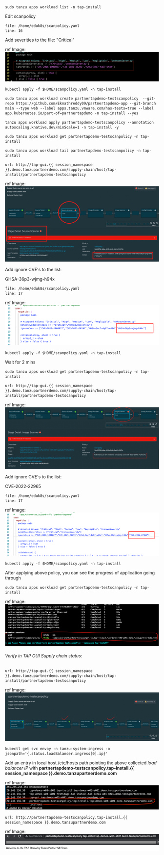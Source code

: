

```execute
sudo tanzu apps workload list -n tap-install
```

Edit scanpolicy

```editor:open-file
file: /home/eduk8s/scanpolicy.yaml
line: 16
```

Add severities to the file: "Critical"

ref Image: ![Scanpolicy](images/scanpolicy-1.png)

```execute
kubectl apply -f $HOME/scanpolicy.yaml -n tap-install
```

```execute
sudo tanzu apps workload create partnertapdemo-testscanpolicy  --git-repo https://github.com/Eknathreddy09/partnertapdemo-app --git-branch main --type web --label apps.tanzu.vmware.com/has-tests=true --label app.kubernetes.io/part-of=partnertapdemo -n tap-install --yes
```

```execute
tanzu apps workload apply partnertapdemo-testscanpolicy --annotation autoscaling.knative.dev/minScale=1 -n tap-install -y
```

```execute
sudo tanzu apps workload get partnertapdemo-testscanpolicy -n tap-install
```

```execute-2
sudo tanzu apps workload tail partnertapdemo-testscanpolicy -n tap-install
```

```dashboard:open-url
url: http://tap-gui.{{ session_namespace }}.demo.tanzupartnerdemo.com/supply-chain/host/tap-install/partnertapdemo-testscanpolicy
```

ref Image: ![Scanpolicy](images/scan-1.png)

Add ignore CVE's to the list:

GHSA-36p3-wjmg-h94x

```editor:open-file
file: /home/eduk8s/scanpolicy.yaml
line: 17
```

ref Image: ![Scanpolicy](images/scan-2.png)

```execute
kubectl apply -f $HOME/scanpolicy.yaml -n tap-install
```

Wait for 2 mins

```execute
sudo tanzu apps workload get partnertapdemo-testscanpolicy -n tap-install
```

```dashboard:open-url
url: http://tap-gui.{{ session_namespace }}.demo.tanzupartnerdemo.com/supply-chain/host/tap-install/partnertapdemo-testscanpolicy
```

ref Image: ![Scanpolicy](images/scan-3.png)

Add ignore CVE's to the list:

CVE-2022-22965

```editor:open-file
file: /home/eduk8s/scanpolicy.yaml
line: 17
```

ref Image: ![Scanpolicy](images/scan-4.png)

```execute
kubectl apply -f $HOME/scanpolicy.yaml -n tap-install
```

After applying above policy, you can see the progress of application going through

```execute
sudo tanzu apps workload get partnertapdemo-testscanpolicy -n tap-install
```

ref Image: ![Scanpolicy](images/scan-5.png)

###### Verify in TAP GUI Supply chain status: 

```dashboard:open-url
url: http://tap-gui.{{ session_namespace }}.demo.tanzupartnerdemo.com/supply-chain/host/tap-install/partnertapdemo-testscanpolicy
```

ref Image: ![Scanpolicy](images/scan-6.png)

```execute
kubectl get svc envoy -n tanzu-system-ingress -o jsonpath='{.status.loadBalancer.ingress[0].ip}'
```

Add an entry in local host /etc/hosts path pointing the above collected *load balancer IP* with **partnertapdemo-testscanpolicy.tap-install.{{ session_namespace }}.demo.tanzupartnerdemo.com**

ref Image: ![Scanpolicy](images/scan-7.png)

```dashboard:open-url
url: http://partnertapdemo-testscanpolicy.tap-install.{{ session_namespace }}.demo.tanzupartnerdemo.com
```

ref Image: ![Scanpolicy](images/scan-8.png)
